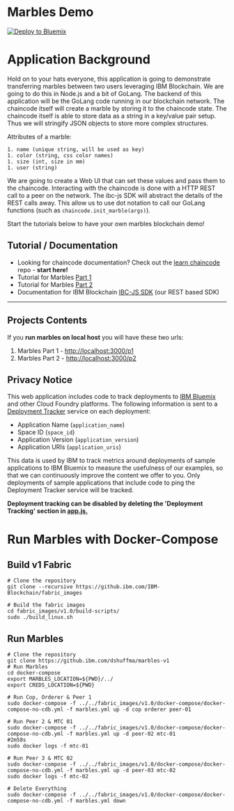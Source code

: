 # Marbles Demo

[![Deploy to Bluemix](https://bluemix.net/deploy/button.png)](https://bluemix.net/deploy?repository=https://github.com/ibm-blockchain/marbles.git)


# Application Background

Hold on to your hats everyone, this application is going to demonstrate transferring marbles between two users leveraging IBM Blockchain.
We are going to do this in Node.js and a bit of GoLang. 
The backend of this application will be the GoLang code running in our blockchain network. 
The chaincode itself will create a marble by storing it to the chaincode state. 
The chaincode itself is able to store data as a string in a key/value pair setup. 
Thus we will stringify JSON objects to store more complex structures. 

Attributes of a marble:

	1. name (unique string, will be used as key)
	1. color (string, css color names)
	1. size (int, size in mm)
	1. user (string)
	
We are going to create a Web UI that can set these values and pass them to the chaincode. 
Interacting with the chaincode is done with a HTTP REST call to a peer on the network. 
The ibc-js SDK will abstract the details of the REST calls away.
This allow us to use dot notation to call our GoLang functions (such as `chaincode.init_marble(args)`). 

Start the tutorials below to have your own marbles blockchain demo!

## Tutorial / Documentation
- Looking for chaincode documentation? Check out the [learn chaincode](https://github.com/IBM-Blockchain/learn-chaincode) repo - **start here!**
- Tutorial for Marbles [Part 1](./tutorial_part1.md)
- Tutorial for Marbles [Part 2](./tutorial_part2.md) 
- Documentation for IBM Blockchain [IBC-JS SDK](https://github.com/IBM-Blockchain/ibm-blockchain-js) (our REST based SDK)

***

## Projects Contents

If you **run marbles on local host** you will have these two urls:

1. Marbles Part 1   -	[http://localhost:3000/p1](http://localhost:3000/p1)
1. Marbles Part 2   -	[http://localhost:3000/p2](http://localhost:3000/p2)


## Privacy Notice

This web application includes code to track deployments to [IBM Bluemix](https://www.bluemix.net/) and other Cloud Foundry platforms. The following information is sent to a [Deployment Tracker](https://github.com/cloudant-labs/deployment-tracker) service on each deployment:

* Application Name (`application_name`)
* Space ID (`space_id`)
* Application Version (`application_version`)
* Application URIs (`application_uris`)

This data is used by IBM to track metrics around deployments of sample applications to IBM Bluemix to measure the usefulness of our examples, so that we can continuously improve the content we offer to you. Only deployments of sample applications that include code to ping the Deployment Tracker service will be tracked.

**Deployment tracking can be disabled by deleting the 'Deployment Tracking' section in [app.js.](app.js#L120)**

# Run Marbles with Docker-Compose

## Build v1 Fabric
```
# Clone the repository
git clone --recursive https://github.ibm.com/IBM-Blockchain/fabric_images

# Build the fabric images
cd fabric_images/v1.0/build-scripts/
sudo ./build_linux.sh 
```

## Run Marbles
 ```
# Clone the repository
git clone https://github.ibm.com/dshuffma/marbles-v1
# Run Marbles
cd docker-compose
export MARBLES_LOCATION=${PWD}/../
export CREDS_LOCATION=${PWD}

# Run Cop, Orderer & Peer 1
sudo docker-compose -f ../../fabric_images/v1.0/docker-compose/docker-compose-no-cdb.yml -f marbles.yml up -d cop orderer peer-01 

# Run Peer 2 & MTC 01
sudo docker-compose -f ../../fabric_images/v1.0/docker-compose/docker-compose-no-cdb.yml -f marbles.yml up -d peer-02 mtc-01
#2m58s
sudo docker logs -f mtc-01

# Run Peer 3 & MTC 02
sudo docker-compose -f ../../fabric_images/v1.0/docker-compose/docker-compose-no-cdb.yml -f marbles.yml up -d peer-03 mtc-02
sudo docker logs -f mtc-02

# Delete Everything
sudo docker-compose -f ../../fabric_images/v1.0/docker-compose/docker-compose-no-cdb.yml -f marbles.yml down
```


